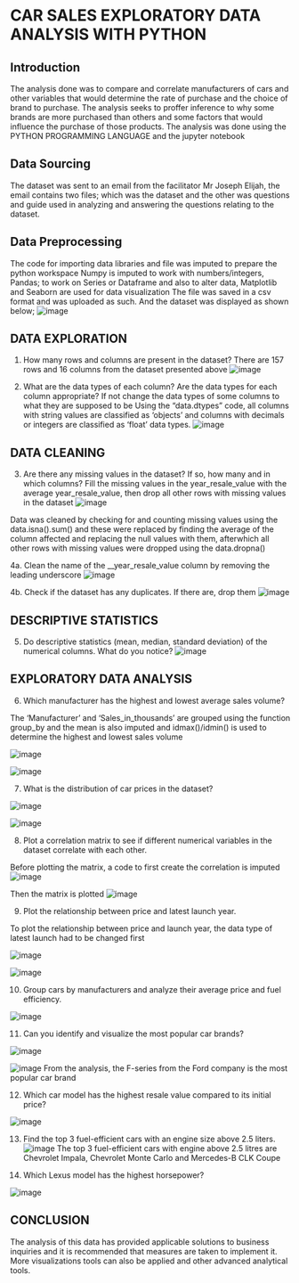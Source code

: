 # CAR SALES EXPLORATORY DATA ANALYSIS WITH PYTHON
## Introduction
The analysis done was to compare and correlate manufacturers of cars and other variables that would determine the rate of purchase and the choice of brand to purchase.
The analysis seeks to proffer inference to why some brands are more purchased than others and some factors that would influence the purchase of those products.
The analysis was done using the PYTHON PROGRAMMING LANGUAGE and the jupyter notebook

## Data Sourcing
The dataset was sent to an email from the facilitator Mr Joseph Elijah, the email contains two files; which was the dataset and the other was questions and guide used in analyzing and answering the questions relating to the dataset.

## Data Preprocessing
The code for importing data libraries and file was imputed to prepare the python workspace
Numpy is imputed to work with numbers/integers, Pandas; to work on Series or Dataframe and also to alter data, Matplotlib and Seaborn are used for data visualization
The file was saved in a csv format and was uploaded as such.
And the dataset was displayed as shown below;
![image](https://github.com/user-attachments/assets/fcd2ebb0-7fec-4658-8ba2-6d1e0c15d3a3)

## DATA EXPLORATION
1.	 How many rows and columns are present in the dataset?
 There are 157 rows and 16 columns from the dataset presented above
![image](https://github.com/user-attachments/assets/34e49998-94c9-4d93-a814-665925799c9e)

2. What are the data types of each column? Are the data types for each column
appropriate? If not change the data types of some columns to what they are
supposed to be
Using the “data.dtypes” code, all columns with string values are classified as ‘objects’ and columns with decimals or integers are classified as ‘float’ data types.
![image](https://github.com/user-attachments/assets/7c476337-6a4d-4435-8393-3da17ca4d01e)


## DATA CLEANING
3. Are there any missing values in the dataset? If so, how many and in which
columns? Fill the missing values in the year_resale_value with the average
year_resale_value, then drop all other rows with missing values in the dataset
![image](https://github.com/user-attachments/assets/5191309d-f9f2-435d-890a-c4a2a830b2d2)

Data was cleaned by checking for and counting missing values using the data.isna().sum() and these were replaced by finding the average of the column affected and replacing the null values with them, afterwhich all other rows with missing values were dropped using the data.dropna()

4a. Clean the name of the __year_resale_value column by removing the leading
underscore 
![image](https://github.com/user-attachments/assets/69083a3e-0812-44a0-9574-98cd918adeb7)

4b. Check if the dataset has any duplicates. If there are, drop them
![image](https://github.com/user-attachments/assets/b1dd54c0-1101-4527-9023-31d7134e7572)


## DESCRIPTIVE STATISTICS
5. Do descriptive statistics (mean, median, standard deviation) of
the numerical columns. What do you notice?
![image](https://github.com/user-attachments/assets/70d532d7-6a4e-4a9f-a237-516765687ad5)


## EXPLORATORY DATA ANALYSIS
6. Which manufacturer has the highest and lowest average sales volume?
   
The ‘Manufacturer’ and ‘Sales_in_thousands’ are grouped using the function group_by and the mean is also imputed and idmax()/idmin() is used to determine the highest and lowest sales volume

![image](https://github.com/user-attachments/assets/261cac34-52c4-4081-8ea2-8ec68e2bd024)

![image](https://github.com/user-attachments/assets/2de31de2-72c5-4d74-9334-6c98f06f246b)

7. What is the distribution of car prices in the dataset?

![image](https://github.com/user-attachments/assets/7016438f-143b-44cd-8798-3d11707e13f9)

![image](https://github.com/user-attachments/assets/f6a52647-ac6e-43d6-ac64-e1efd516cbb4)

8. Plot a correlation matrix to see if different numerical variables in the dataset
correlate with each other.

Before plotting the matrix, a code to first create the correlation is imputed
![image](https://github.com/user-attachments/assets/c0b468ec-3897-4d6b-af93-edf6021186fb)


Then the matrix is plotted
![image](https://github.com/user-attachments/assets/6f26b33b-9007-49c7-820c-8ac8846f2f08)


9. Plot the relationship between price and latest launch year.
    
To plot the relationship between price and launch year, the data type of latest launch had to be changed first

![image](https://github.com/user-attachments/assets/c24775b5-6203-448c-96a4-94afab104b27)

![image](https://github.com/user-attachments/assets/d09b8fb5-6d4c-4801-af5f-7e52ddb1fc54)

10. Group cars by manufacturers and analyze their average price and fuel
efficiency.

![image](https://github.com/user-attachments/assets/f2b14ac7-6b8a-4778-87b6-928b5c199f97)

 
11. Can you identify and visualize the most popular car brands?

![image](https://github.com/user-attachments/assets/54c9b80a-5bf7-4154-947d-5f3e14f58e46)

![image](https://github.com/user-attachments/assets/dd61982b-b32f-4c51-b8aa-eb4510256039) 
From the analysis, the F-series from the Ford company is the most popular car brand


12. Which car model has the highest resale value compared to its initial price?

![image](https://github.com/user-attachments/assets/a4bfcfc8-9afe-43ac-a38e-b739b2259d37)

13. Find the top 3 fuel-efficient cars with an engine size above 2.5 liters.
![image](https://github.com/user-attachments/assets/fc7d5d01-f0aa-453c-9d5f-9e56d3bcfd4e)
The top 3 fuel-efficient cars with engine above 2.5 litres are Chevrolet Impala, Chevrolet Monte Carlo and Mercedes-B CLK Coupe


14. Which Lexus model has the highest horsepower?

 ![image](https://github.com/user-attachments/assets/057f0b34-4db8-41e3-bdfc-3b76aa03b39f)

## CONCLUSION
The analysis of this data has provided applicable solutions to business inquiries and it is recommended that measures are taken to implement it. More visualizations tools can also be applied and other advanced analytical tools.

